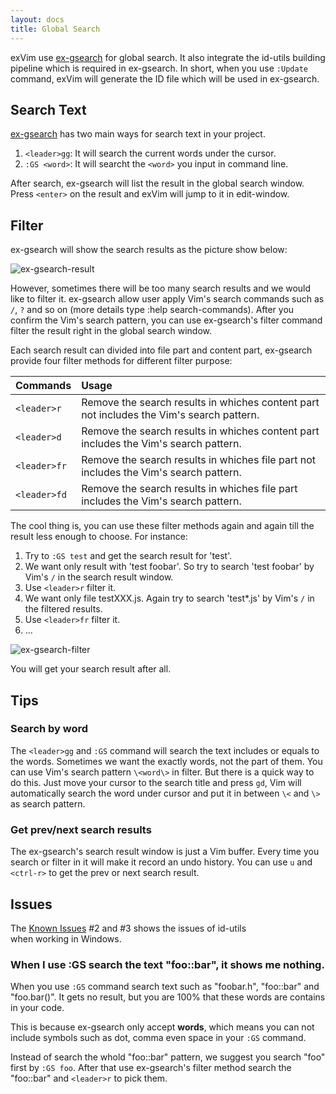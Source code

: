 ```yaml
---
layout: docs
title: Global Search
---
```


exVim use [ex-gsearch](http://github.com/exvim/ex-gsearch) for global search. It also 
integrate the id-utils building pipeline which is required in ex-gsearch. In short, 
when you use `:Update` command, exVim will generate the ID file which will be used in 
ex-gsearch. 

## Search Text

[ex-gsearch](http://github.com/exvim/ex-gsearch) has two main ways for search text in 
your project.

 1. `<leader>gg`: It will search the current words under the cursor.
 1. `:GS <word>`: It will searcht the `<word>` you input in command line.

After search, ex-gsearch will list the result in the global search window. Press `<enter>`
on the result and exVim will jump to it in edit-window.

## Filter

ex-gsearch will show the search results as the picture show below:

![ex-gsearch-result]({{site.baseurl}}docs/images/ex-gsearch-result.png)

However, sometimes there will be too many search results and we would like to filter it.
ex-gsearch allow user apply Vim's search commands such as `/`, `?` and so on (more details type :help search-commands).
After you confirm the Vim's search pattern, you can use ex-gsearch's filter command filter the
result right in the global search window.

Each search result can divided into file part and content part, ex-gsearch 
provide four filter methods for different filter purpose: 

| Commands         | Usage                                                                                                |
| :--------------- | :--------------------------------------------------------------------------------------------------- |
| `<leader>r`      | Remove the search results in whiches content part not includes the Vim's search pattern.             |
| `<leader>d`      | Remove the search results in whiches content part includes the Vim's search pattern.                 |
| `<leader>fr`     | Remove the search results in whiches file part not includes the Vim's search pattern.                |
| `<leader>fd`     | Remove the search results in whiches file part includes the Vim's search pattern.                    |

The cool thing is, you can use these filter methods again and again till the result less 
enough to choose. For instance: 

 1. Try to `:GS test` and get the search result for 'test'. 
 1. We want only result with 'test foobar'. So try to search 'test foobar' by Vim's `/` in the search result window.
 1. Use `<leader>r` filter it.
 1. We want only file testXXX.js. Again try to search 'test\*.js' by Vim's `/` in the filtered results.
 1. Use `<leader>fr` filter it.
 1. ...

![ex-gsearch-filter]({{site.baseurl}}docs/images/ex-gsearch-filter.png)

You will get your search result after all.

## Tips

### Search by word

The `<leader>gg` and `:GS` command will search the text includes or equals to the words.
Sometimes we want the exactly words, not the part of them. You can use Vim's search pattern 
`\<word\>` in filter. But there is a quick way to do this. Just move your cursor to the search
title and press `gd`, Vim will automatically search the word under cursor and put it in between
`\<` and `\>` as search pattern.

### Get prev/next search results

The ex-gsearch's search result window is just a Vim buffer. Every time you search or filter
in it will make it record an undo history. You can use `u` and `<ctrl-r>` to get the prev or
next search result.

## Issues

The [Known Issues]({{site.baseurl}}docs/known-issues) #2 and #3 shows the issues of id-utils  
when working in Windows.

### When I use :GS search the text "foo::bar", it shows me nothing.

When you use `:GS` command search text such as "foobar.h", "foo::bar" and "foo.bar()".
It gets no result, but you are 100% that these words are contains in your code.

This is because ex-gsearch only accept **words**, which means you can not include symbols such as 
dot, comma even space in your `:GS` command.  

Instead of search the whold "foo::bar" pattern, we suggest you search "foo" first by `:GS foo`.
After that use ex-gsearch's filter method search the "foo::bar" and `<leader>r` to pick them.
